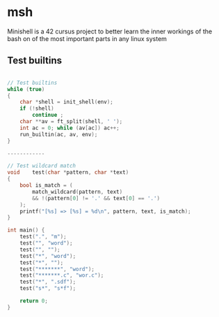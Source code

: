 # msh

Minishell is a 42 cursus project to better learn the inner workings of the bash on of the most important parts in any linux system

## Test builtins

```c

// Test builtins
while (true)
{
    char *shell = init_shell(env);
    if (!shell)
        continue ;
    char **av = ft_split(shell, ' ');
    int ac = 0; while (av[ac]) ac++;
    run_builtin(ac, av, env);
}

------------

// Test wildcard match
void    test(char *pattern, char *text)
{
    bool is_match = (
        match_wildcard(pattern, text)
        && !(pattern[0] != '.' && text[0] == '.')
    );
    printf("[%s] => [%s] = %d\n", pattern, text, is_match);
}

int main() {
    test(".", "m");
    test("", "word");
    test("", "");
    test("*", "word");
    test("*", "");
    test("*******", "word");
    test("*******.c", "wor.c");
    test("*", ".sdf");
    test("s*", "s*f");

    return 0;
}

```
